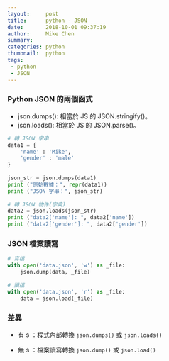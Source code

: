 ```yaml
---
layout:     post
title:      python - JSON
date:       2018-10-01 09:37:19
author:     Mike Chen
summary:    
categories: python
thumbnail:  python
tags:
 - python
 - JSON
---
```


### Python JSON 的兩個函式

* json.dumps(): 相當於 JS 的 JSON.stringify()。
* json.loads(): 相當於 JS 的 JSON.parse()。

```python
# 轉 JSON 字串
data1 = {
    'name' : 'Mike',
    'gender' : 'male'
}
 
json_str = json.dumps(data1)
print ("原始數據：", repr(data1))
print ("JSON 字串：", json_str)
 
# 轉 JSON 物件(字典)
data2 = json.loads(json_str)
print ("data2['name']: ", data2['name'])
print ("data2['gender']: ", data2['gender'])

```


### JSON 檔案讀寫

```python
# 寫檔
with open('data.json', 'w') as _file:
    json.dump(data, _file)
 
# 讀檔
with open('data.json', 'r') as _file:
    data = json.load(_file)
```

### 差異

* 有 s ：程式內部轉換 `json.dumps()` 或 `json.loads()` 

* 無 s ：檔案讀寫轉換 `json.dump()` 或 `json.load()` 